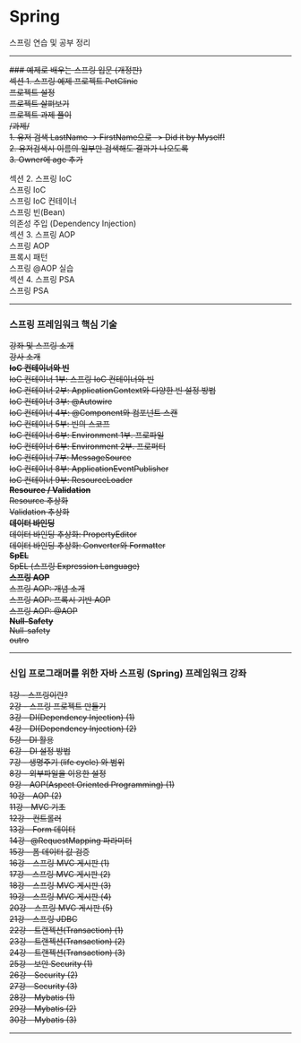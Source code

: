 # Spring
스프링 연습 및 공부 정리 
*********************************
~~### 예제로 배우는 스프링 입문 (개정판)    
섹션 1. 스프링 예제 프로젝트 PetClinic                      
프로젝트 설정              
프로젝트 살펴보기~~             
~~프로젝트 과제 풀이              
/과제/       
~~1. 유저 검색 LastName -> FirstName으로~~ -> Did it by Myself!                             
2. 유저검색시 이름의 일부만 검색해도 결과가 나오도록                              
3. Owner에 age 추가~~        


섹션 2. 스프링 IoC             
스프링 IoC              
스프링 IoC 컨테이너             
스프링 빈(Bean)               
의존성 주입 (Dependency Injection)                      
섹션 3. 스프링 AOP                 
스프링 AOP             
프록시 패턴             
스프링 @AOP 실습             
섹션 4. 스프링 PSA              
스프링 PSA                      
*********************************
### 스프링 프레임워크 핵심 기술
~~강좌 및 스프링 소개       
강사 소개        
**IoC 컨테이너와 빈**       
IoC 컨테이너 1부: 스프링 IoC 컨테이너와 빈~~        
~~IoC 컨테이너 2부: ApplicationContext와 다양한 빈 설정 방법          
IoC 컨테이너 3부: @Autowire         
IoC 컨테이너 4부: @Component와 컴포넌트 스캔                       
IoC 컨테이너 5부: 빈의 스코프                       
IoC 컨테이너 6부: Environment 1부. 프로파일                
IoC 컨테이너 6부: Environment 2부. 프로퍼티                       
IoC 컨테이너 7부: MessageSource                   
IoC 컨테이너 8부: ApplicationEventPublisher                   
~~IoC 컨테이너 9부: ResourceLoader~~                           
**Resource / Validation**                     
Resource 추상화                     
Validation 추상화                  
**데이터 바인딩**                    
데이터 바인딩 추상화: PropertyEditor                       
데이터 바인딩 추상화: Converter와 Formatter          
**SpEL**                         
SpEL (스프링 Expression Language)                        
**스프링 AOP**                   
스프링 AOP: 개념 소개                  
스프링 AOP: 프록시 기반 AOP                         
스프링 AOP: @AOP                
**Null-Safety**                  
Null-safety                   
outro~~                                     

*********************************
### 신입 프로그래머를 위한 자바 스프링 (Spring) 프레임워크 강좌   

~~1강 - 스프링이란?~~           
~~2강 - 스프링 프로젝트 만들기~~       
~~3강 - DI(Dependency Injection) (1)~~             
~~4강 - DI(Dependency Injection) (2)~~       
~~5강 - DI 활용~~         
~~6강 - DI 설정 방법~~        
~~7강 - 생명주기 (life cycle) 와 범위          
8강 - 외부파일을 이용한 설정           
9강 - AOP(Aspect Oriented Programming) (1)              
10강 - AOP (2)            
11강 - MVC 기초           
12강 - 컨트롤러           
13강 - Form 데이터           
14강 -@RequestMapping 파라미터         
15강 - 폼 데이터 값 검증~~            
~~16강 - 스프링 MVC 게시판 (1)~~          
~~17강 - 스프링 MVC 게시판 (2)~~         
~~18강 - 스프링 MVC 게시판 (3)~~        
~~19강 - 스프링 MVC 게시판 (4)         
20강 - 스프링 MVC 게시판 (5)           
21강 - 스프링 JDBC          
22강 - 트랜젝션(Transaction) (1)         
23강 - 트랜젝션(Transaction) (2)             
24강 - 트랜젝션(Transaction) (3)~~            
~~25강 - 보안 Security (1)             
26강 - Security (2)            
27강 - Security (3)             
28강 - Mybatis (1)              
29강 - Mybatis (2)            
30강 - Mybatis (3)~~           
***********************************
